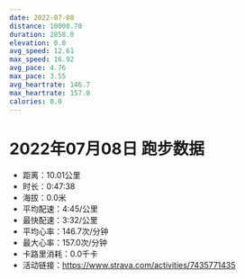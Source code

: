 ```yaml
---
date: 2022-07-08
distance: 10008.70
duration: 2858.0
elevation: 0.0
avg_speed: 12.61
max_speed: 16.92
avg_pace: 4.76
max_pace: 3.55
avg_heartrate: 146.7
max_heartrate: 157.0
calories: 0.0
---
```


# 2022年07月08日 跑步数据

- 距离：10.01公里
- 时长：0:47:38
- 海拔：0.0米
- 平均配速：4:45/公里
- 最快配速：3:32/公里
- 平均心率：146.7次/分钟
- 最大心率：157.0次/分钟
- 卡路里消耗：0.0千卡
- 活动链接：https://www.strava.com/activities/7435771435
